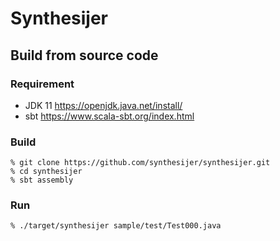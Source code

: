 # Synthesijer

## Build from source code
### Requirement
- JDK 11  https://openjdk.java.net/install/
- sbt https://www.scala-sbt.org/index.html

### Build
    % git clone https://github.com/synthesijer/synthesijer.git
    % cd synthesijer
    % sbt assembly

### Run
    % ./target/synthesijer sample/test/Test000.java
